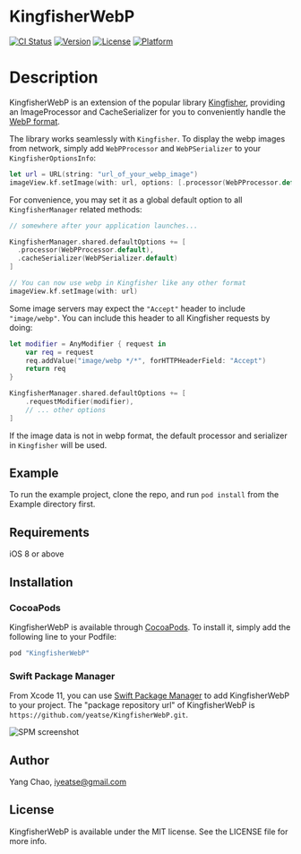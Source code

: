 # KingfisherWebP

[![CI Status](http://img.shields.io/travis/Yeatse/KingfisherWebP.svg?style=flat)](https://travis-ci.org/Yeatse/KingfisherWebP)
[![Version](https://img.shields.io/cocoapods/v/KingfisherWebP.svg?style=flat)](http://cocoapods.org/pods/KingfisherWebP)
[![License](https://img.shields.io/cocoapods/l/KingfisherWebP.svg?style=flat)](http://cocoapods.org/pods/KingfisherWebP)
[![Platform](https://img.shields.io/cocoapods/p/KingfisherWebP.svg?style=flat)](http://cocoapods.org/pods/KingfisherWebP)

# Description

KingfisherWebP is an extension of the popular library [Kingfisher](https://github.com/onevcat/Kingfisher), providing an ImageProcessor and CacheSerializer for you to conveniently handle the [WebP format](https://developers.google.com/speed/webp/).

The library works seamlessly with `Kingfisher`. To display the webp images from network, simply add `WebPProcessor` and `WebPSerializer` to your `KingfisherOptionsInfo`:

```swift
let url = URL(string: "url_of_your_webp_image")
imageView.kf.setImage(with: url, options: [.processor(WebPProcessor.default), .cacheSerializer(WebPSerializer.default)])
```

For convenience, you may set it as a global default option to all `KingfisherManager` related methods:

```swift
// somewhere after your application launches...

KingfisherManager.shared.defaultOptions += [
  .processor(WebPProcessor.default),
  .cacheSerializer(WebPSerializer.default)
]

// You can now use webp in Kingfisher like any other format
imageView.kf.setImage(with: url)
```

Some image servers may expect the `"Accept"` header to include `"image/webp"`.
You can include this header to all Kingfisher requests by doing:
```swift
let modifier = AnyModifier { request in
    var req = request
    req.addValue("image/webp */*", forHTTPHeaderField: "Accept")
    return req
}

KingfisherManager.shared.defaultOptions += [
    .requestModifier(modifier),
    // ... other options
]
```

If the image data is not in webp format, the default processor and serializer in `Kingfisher` will be used.


## Example

To run the example project, clone the repo, and run `pod install` from the Example directory first.

## Requirements

iOS 8 or above

## Installation

### CocoaPods

KingfisherWebP is available through [CocoaPods](http://cocoapods.org). To install it, simply add the following line to your Podfile:

```ruby
pod "KingfisherWebP"
```

### Swift Package Manager

From Xcode 11, you can use [Swift Package Manager](https://swift.org/package-manager/) to add KingfisherWebP to your project. The "package repository url" of KingfisherWebP is `https://github.com/yeatse/KingfisherWebP.git`.

![SPM screenshot](spm_screenshot.png)


## Author

Yang Chao, iyeatse@gmail.com

## License

KingfisherWebP is available under the MIT license. See the LICENSE file for more info.
